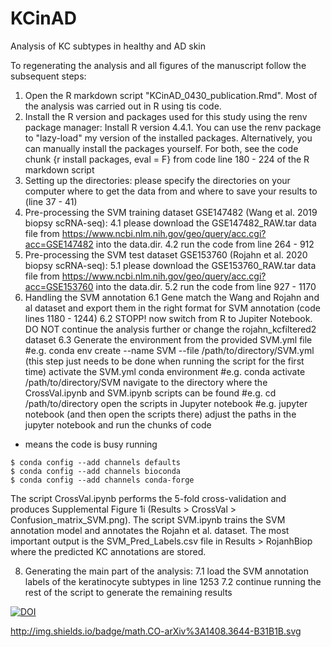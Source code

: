 # KCinAD
 Analysis of KC subtypes in healthy and AD skin 

To regenerating the analysis and all figures of the manuscript follow the subsequent steps:
1. Open the R markdown script "KCinAD_0430_publication.Rmd". Most of the analysis was carried out in R using tis code. 
2. Install the R version and packages used for this study using the renv package manager: Install R version 4.4.1. You can use the renv package to "lazy-load" my version of the installed packages. Alternatively, you can manually install the packages yourself. For both, see the code chunk {r install packages, eval = F} from code line 180 - 224 of the R markdown script 
3. Setting up the directories: please specify the directories on your computer where to get the data from and where to save your results to (line 37 - 41)
4. Pre-processing the SVM training dataset GSE147482 (Wang et al. 2019 biopsy scRNA-seq):
   4.1 please download the GSE147482_RAW.tar data file from https://www.ncbi.nlm.nih.gov/geo/query/acc.cgi?acc=GSE147482 into the data.dir.
   4.2 run the code from line 264 - 912
5. Pre-processing the SVM test dataset GSE153760 (Rojahn et al. 2020 biopsy scRNA-seq):
   5.1 please download the GSE153760_RAW.tar data file from https://www.ncbi.nlm.nih.gov/geo/query/acc.cgi?acc=GSE153760 into the data.dir.
   5.2 run the code from line 927 - 1170
6. Handling the SVM annotation
   6.1 Gene match the Wang and Rojahn and al dataset and export them in the right format for SVM annotation (code lines 1180 - 1244)
   6.2 STOPP! now switch from R to Jupiter Notebook. DO NOT continue the analysis further or change the rojahn_kcfiltered2 dataset
   6.3 Generate the environment from the provided SVM.yml file #e.g. conda env create --name SVM --file /path/to/directory/SVM.yml (this step just needs to be done when running the script for the first time)
activate the SVM.yml conda environment #e.g. conda activate /path/to/directory/SVM
navigate to the directory where the CrossVal.ipynb and SVM.ipynb scripts can be found  #e.g. cd /path/to/directory
open the scripts in Jupyter notebook #e.g. jupyter notebook (and then open the scripts there)
adjust the paths in the jupyter notebook and run the chunks of code
 * means the code is busy running

```
$ conda config --add channels defaults
$ conda config --add channels bioconda
$ conda config --add channels conda-forge
```


The script CrossVal.ipynb performs the 5-fold cross-validation and produces Supplemental Figure 1i (Results > CrossVal > Confusion_matrix_SVM.png). 
The script SVM.ipynb trains the SVM annotation model and annotates the Rojahn et al. dataset. The most important output is the SVM_Pred_Labels.csv file in Results > RojanhBiop where the predicted KC annotations are stored. 

   
8. Generating the main part of the analysis:
   7.1 load the SVM annotation labels of the keratinocyte subtypes in line 1253
   7.2 continue running the rest of the script to generate the remaining results  



[![DOI](https://zenodo.org/badge/doi/10.5281/zenodo.18914.svg)](http://dx.doi.org/10.5281/zenodo.18914)

http://img.shields.io/badge/math.CO-arXiv%3A1408.3644-B31B1B.svg
